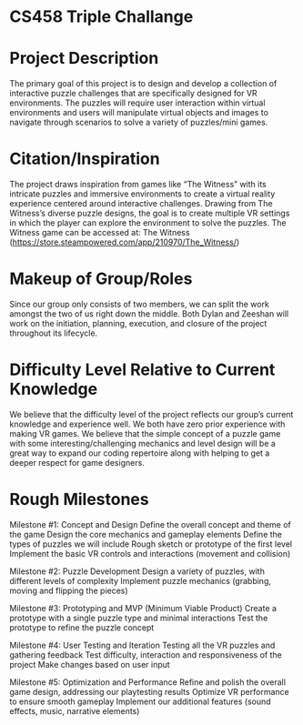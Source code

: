 # CS458 Triple Challange

# Project Description
The primary goal of this project is to design and develop a collection of interactive puzzle challenges that are specifically designed for VR environments. The puzzles will require user interaction within virtual environments and users will manipulate virtual objects and images to navigate through scenarios to solve a variety of puzzles/mini games.

# Citation/Inspiration
The project draws inspiration from games like “The Witness” with its intricate puzzles and immersive environments to create a virtual reality experience centered around interactive challenges. Drawing from The Witness’s diverse puzzle designs, the goal is to create multiple VR settings in which the player can explore the environment to solve the puzzles. The Witness game can be accessed at: 
The Witness (https://store.steampowered.com/app/210970/The_Witness/)

# Makeup of Group/Roles
Since our group only consists of two members, we can split the work amongst the two of us right down the middle. Both Dylan and Zeeshan will work on the initiation, planning, execution, and closure of the project throughout its lifecycle. 

# Difficulty Level Relative to Current Knowledge
We believe that the difficulty level of the project reflects our group’s current knowledge and experience well. We both have zero prior experience with making VR games. We believe that the simple concept of a puzzle game with some interesting/challenging mechanics and level design will be a great way to expand our coding repertoire along with helping to get a deeper respect for game designers.

# Rough Milestones

Milestone #1: Concept and Design
Define the overall concept and theme of the game
Design the core mechanics and gameplay elements
Define the types of puzzles we will include
Rough sketch or prototype of the first level
Implement the basic VR controls and interactions (movement and collision)

Milestone #2: Puzzle Development
Design a variety of puzzles, with different levels of complexity
Implement puzzle mechanics (grabbing, moving and flipping the pieces)

Milestone #3: Prototyping and MVP (Minimum Viable Product)
Create a prototype with a single puzzle type and minimal interactions
Test the prototype to refine the puzzle concept

Milestone #4: User Testing and Iteration
Testing all the VR puzzles and gathering feedback
Test difficulty, interaction and responsiveness of the project
Make changes based on user input

Milestone #5: Optimization and Performance
Refine and polish the overall game design, addressing our playtesting results
Optimize VR performance to ensure smooth gameplay
Implement our additional features (sound effects, music, narrative elements)

